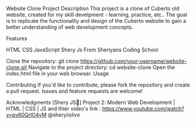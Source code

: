 
Website Clone Project
Description
This project is a clone of Cuberto old website, created for my skill develpment - learning, practice, etc.. The goal is to replicate the functionality and design of the Cuberto  website to gain a better understanding of web development concepts.

Features

HTML
CSS
JavaScript
Shery Js  From Sheriyans Coding School

Clone the repository: git clone https://github.com/your-username/website-clone.git
Navigate to the project directory: cd website-clone
Open the index.html file in your web browser.
Usage



Contributing
If you'd like to contribute, please fork the repository and create a pull request. Issues and feature requests are welcome!


Acknowledgments
[Shery JS🚀] Project 2: Modern Web Development | HTML | CSS | JS 
and thier video's link : https://www.youtube.com/watch?v=pv60QrlO4yM
@sheryiislive
